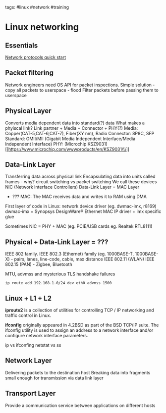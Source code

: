 tags: #linux #network #training

Linux networking
================

Essentials
----------

[Network protocols quick start]

Packet filtering
----------

Network engineers need OS API for packet inspections. Simple solution -
copy all packets to userspace - flood Filter packets before passing them
to userspace

Physical Layer
----------

Converts media dependent data into standard(?) data What makes a
phyiscal link? Link partner + Media + Connector + PHY(?) Media:
Copper(CAT-5,CAT-6,CAT-7), Fiber(XY nm), Radio Connector: 8P8C, SFP
Standard: GMII/MII (Gigabit Media Independent Interface/Media
Independent Interface) PHY: (Microchip
KSZ9031)\[[https://www.microchip.com/wwwproducts/en/KSZ9031\\\]]

Data-Link Layer
----------

Transferring data across physical link Encapsulating data into units
called frames - why? circuit switching vs packet switching We call these
devices NIC (Network Interface Controllers) Data-Link Layer = MAC Layer

-   ??? MAC: The MAC receives data and writes it to RAM using DMA

First layer of code in Linux: network device driver (eg. dwmac-imx,
r8169) dwmac-imx = Synopsys DesignWare® Ethernet MAC IP driver + imx
specific glue

Sometimes NIC = PHY + MAC (eg. PCIE/USB cards eg. Realtek RTL8111)

Physical + Data-Link Layer = ???
----------

IEEE 802 family. IEEE 802.3 (Ethernet) family (eg. 1000BASE-T,
1000BASE-X) - pairs, lanes, line-code, cable, max distance IEEE 802.11
(WLAN) IEEE 802.15 (PAN) - Zigbee, Bluetooth

MTU, advmss and mysterious TLS handshake failures

```
ip route add 192.168.1.0/24 dev eth0 advmss 1500
```

Linux + L1 + L2
----------

**iproute2** is a collection of utilities for controlling TCP / IP
networking and traffic control in Linux.

**ifconfig** originally appeared in 4.2BSD as part of the BSD TCP/IP
suite. The ifconfig utility is used to assign an address to a network
interface and/or configure network interface parameters.

ip vs ifconfing netstat vs ss

Network Layer
----------

Delivering packets to the destination host Breaking data into fragments
small enough for transmission via data link layer

Transport Layer
----------

Provide a communication service between applications on different hosts

  [Network protocols quick start]: https://www.destroyallsoftware.com/compendium/network-protocols?share_key=97d3ba4c24d21147
  [https://www.microchip.com/wwwproducts/en/KSZ9031\\\]]: https://www.microchip.com/wwwproducts/en/KSZ9031]
